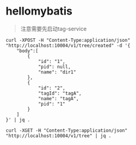 # hellomybatis


> 注意需要先启动tag-service

```shell
curl -XPOST -H "Content-Type:application/json" "http://localhost:10004/v1/tree/created" -d '{
	"body":[
		{
			"id": "1",
			"pid": null,
			"name": "dir1"
		},
		{
			"id": "2",
			"tagId": "tagA",
			"name": "tagA",
			"pid": "1"
		}
	]
}' | jq .
```

```shell
curl -XGET -H "Content-Type:application/json" "http://localhost:10004/v1/tree" | jq .


```
